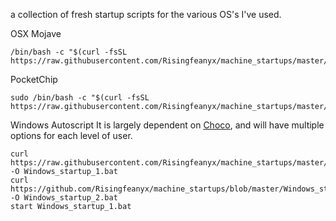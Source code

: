 
a collection of fresh startup scripts for the various OS's I've used.

 OSX Mojave
 
```
/bin/bash -c "$(curl -fsSL https://raw.githubusercontent.com/Risingfeanyx/machine_startups/master/OSX)" 
```

PocketChip

``` 
sudo /bin/bash -c "$(curl -fsSL https://raw.githubusercontent.com/Risingfeanyx/machine_startups/master/i3_pocketChipBian)"
 ```
 Windows Autoscript
It is largely dependent on <a href="https://chocolatey.org">Choco</a>, and will have multiple options for each level of user. 
```
curl https://raw.githubusercontent.com/Risingfeanyx/machine_startups/master/Windows_startup_1.bat -O Windows_startup_1.bat
curl https://github.com/Risingfeanyx/machine_startups/blob/master/Windows_startup_2.bat -O Windows_startup_2.bat
start Windows_startup_1.bat
```
